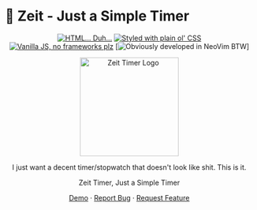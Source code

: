 # 󰔛  Zeit - Just a Simple Timer
<div align="center">

[![HTML... Duh...](https://img.shields.io/badge/HTML5-E34F26?style=for-the-badge&logo=html5&logoColor=white)](https://www.prisma.io)
[![Styled with plain ol' CSS](https://img.shields.io/badge/CSS3-1572B6?style=for-the-badge&logo=css3&logoColor=white)](https://nextjs.org)
[![Vanilla JS, no frameworks plz](https://img.shields.io/badge/JavaScript-323330?style=for-the-badge&logo=javascript&logoColor=F7DF1E)](https://tailwindcss.com)
[![Obviously developed in NeoVim BTW](https://img.shields.io/badge/NeoVim-%2357A143.svg?&style=for-the-badge&logo=neovim&logoColor=white)]

<img src="https://raw.githubusercontent.com/arch-err/zeit/refs/heads/main/src/app/favicon.ico" alt="Zeit Timer Logo" width="200"/>

I just want a decent timer/stopwatch that doesn't look like shit. This is it.

Zeit Timer, Just a Simple Timer

[Demo](https://arch-err.github.io/zeit/) · [Report Bug](https://github.com/arch-err/zeit/issues) · [Request Feature](https://github.com/arch-err/zeit/issues)

</div>
